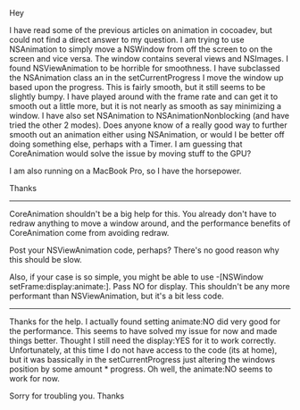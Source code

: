 Hey

I have read some of the previous articles on animation in cocoadev, but could not find a direct answer to my question. I am trying to use NSAnimation to simply move a NSWindow from off the screen to on the screen and vice versa. The window contains several views and NSImages. I found NSViewAnimation to be horrible for smoothness. I have subclassed the NSAnimation class an in the setCurrentProgress I move the window up based upon the progress. This is fairly smooth, but it still seems to be slightly bumpy. I have played around with the frame rate and can get it to smooth out a little more, but it is not nearly as smooth as say minimizing a window. I have also set NSAnimation to NSAnimationNonblocking (and have tried the other 2 modes). Does anyone know of a really good way to further smooth out an animation either using NSAnimation, or would I be better off doing something else, perhaps with a Timer. I am guessing that CoreAnimation would solve the issue by moving stuff to the GPU?

I am also running on a MacBook Pro, so I have the horsepower.

Thanks

----

CoreAnimation shouldn't be a big help for this.  You already don't have to redraw anything to move a window around, and the performance benefits of CoreAnimation come from avoiding redraw.  

Post your NSViewAnimation code, perhaps?  There's no good reason why this should be slow.

Also, if your case is so simple, you might be able to use -[NSWindow setFrame:display:animate:].  Pass NO for display.  This shouldn't be any more performant than NSViewAnimation, but it's a bit less code.


----

Thanks for the help. I actually found setting animate:NO did very good for the performance. This seems to have solved my issue for now and made things better. Thought I still need the display:YES for it to work correctly. Unfortunately, at this time I do not have access to the code (its at home), but it was bassically in the setCurrentProgress just altering the windows position by some amount * progress. Oh well, the animate:NO seems to work for now.

Sorry for troubling you.
Thanks
